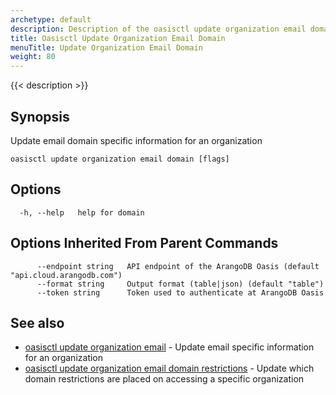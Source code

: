 ```yaml
---
archetype: default
description: Description of the oasisctl update organization email domain command
title: Oasisctl Update Organization Email Domain
menuTitle: Update Organization Email Domain
weight: 80
---
```

{{< description >}}
## Synopsis
Update email domain specific information for an organization

```
oasisctl update organization email domain [flags]
```

## Options
```
  -h, --help   help for domain
```

## Options Inherited From Parent Commands
```
      --endpoint string   API endpoint of the ArangoDB Oasis (default "api.cloud.arangodb.com")
      --format string     Output format (table|json) (default "table")
      --token string      Token used to authenticate at ArangoDB Oasis
```

## See also
* [oasisctl update organization email](update-organization-email.md)	 - Update email specific information for an organization
* [oasisctl update organization email domain restrictions](update-organization-email-domain-restrictions.md)	 - Update which domain restrictions are placed on accessing a specific organization

